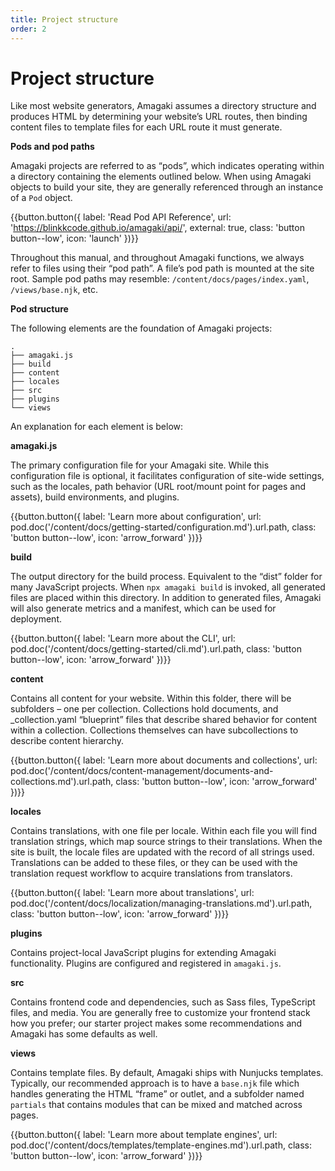 ```yaml
---
title: Project structure
order: 2
---
```

# Project structure

Like most website generators, Amagaki assumes a directory structure and produces
HTML by determining your website’s URL routes, then binding content files to
template files for each URL route it must generate.

**Pods and pod paths**

Amagaki projects are referred to as “pods”, which indicates operating within a
directory containing the elements outlined below. When using Amagaki objects to
build your site, they are generally referenced through an instance of a `Pod`
object.

{{button.button({
    label: 'Read Pod API Reference',
    url: 'https://blinkkcode.github.io/amagaki/api/',
    external: true,
    class: 'button button--low',
    icon: 'launch'
})}}

Throughout this manual, and throughout Amagaki functions, we always refer to
files using their “pod path”. A file’s pod path is mounted at the site root.
Sample pod paths may resemble: `/content/docs/pages/index.yaml`, `/views/base.njk`,
etc.

**Pod structure**

The following elements are the foundation of Amagaki projects:

```
.
├── amagaki.js
├── build
├── content
├── locales
├── src
├── plugins
└── views
```

An explanation for each element is below:

**amagaki.js**

The primary configuration file for your Amagaki site. While this configuration
file is optional, it facilitates configuration of site-wide settings, such as
the locales, path behavior (URL root/mount point for pages and assets), build
environments, and plugins.

{{button.button({
    label: 'Learn more about configuration',
    url: pod.doc('/content/docs/getting-started/configuration.md').url.path,
    class: 'button button--low',
    icon: 'arrow_forward'
})}}


**build**

The output directory for the build process. Equivalent to the “dist” folder for
many JavaScript projects. When `npx amagaki build` is invoked, all generated
files are placed within this directory. In addition to generated files, Amagaki
will also generate metrics and a manifest, which can be used for deployment.


{{button.button({
    label: 'Learn more about the CLI',
    url: pod.doc('/content/docs/getting-started/cli.md').url.path,
    class: 'button button--low',
    icon: 'arrow_forward'
})}}


**content**

Contains all content for your website. Within this folder, there will be
subfolders – one per collection. Collections hold documents, and
_collection.yaml “blueprint” files that describe shared behavior for content
within a collection. Collections themselves can have subcollections to describe
content hierarchy.

{{button.button({
    label: 'Learn more about documents and collections',
    url: pod.doc('/content/docs/content-management/documents-and-collections.md').url.path,
    class: 'button button--low',
    icon: 'arrow_forward'
})}}


**locales**

Contains translations, with one file per locale. Within each file you will find
translation strings, which map source strings to their translations. When the
site is built, the locale files are updated with the record of all strings used.
Translations can be added to these files, or they can be used with the
translation request workflow to acquire translations from translators.

{{button.button({
    label: 'Learn more about translations',
    url: pod.doc('/content/docs/localization/managing-translations.md').url.path,
    class: 'button button--low',
    icon: 'arrow_forward'
})}}


**plugins**

Contains project-local JavaScript plugins for extending Amagaki functionality.
Plugins are configured and registered in `amagaki.js`.

**src**

Contains frontend code and dependencies, such as Sass files, TypeScript files,
and media. You are generally free to customize your frontend stack how you
prefer; our starter project makes some recommendations and Amagaki has some
defaults as well.

**views**

Contains template files. By default, Amagaki ships with Nunjucks templates.
Typically, our recommended approach is to have a `base.njk` file which handles
generating the HTML “frame” or outlet, and a subfolder named `partials` that
contains modules that can be mixed and matched across pages.

{{button.button({
    label: 'Learn more about template engines',
    url: pod.doc('/content/docs/templates/template-engines.md').url.path,
    class: 'button button--low',
    icon: 'arrow_forward'
})}}
